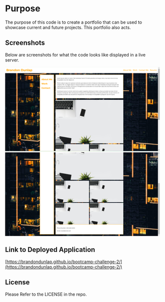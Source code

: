 # Purpose

The purpose of this code is to create a portfolio that can be used to showcase current and future projects. This portfolio also acts.

## Screenshots

Below are screenshots for what the code looks like displayed in a live server.

![Image1](assets/images/img1.png)
![Image2](assets/images/img2.png)

## Link to Deployed Application

[https://brandondunlap.github.io/bootcamp-challenge-2/](https://brandondunlap.github.io/bootcamp-challenge-2/)

## License

Please Refer to the LICENSE in the repo.
